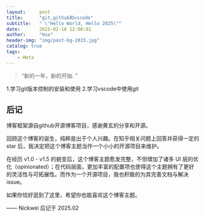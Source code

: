 ```yaml
---
layout:     post
title:      "git,github和vscode"
subtitle:   " \"Hello World, Hello 2025\""
date:       2025-02-18 12:00:01
author:     "Hux"
header-img: "img/post-bg-2015.jpg"
catalog: true
tags:
    - Meta
---
```



> “新的一年，新的开始. ”



1.学习git版本控制的安装和使用
2.学习vscode中使用git



## 后记

博客框架源自github开源博客项目，感谢黄玄的分享和开源。

回顾这个博客的诞生，纯粹是出于个人兴趣。在知乎相关问题上回答并获得一定的 star 后，我决定把这个博客主题当作一个小小的开源项目来维护。

在经历 v1.0 - v1.5 的蜕变后，这个博客主题愈发完整，不但增加了诸多 UI 层的优化（opinionated）；在代码层面，更加丰富的配置项也使得这个主题拥有了更好的灵活性与可拓展性。而作为一个开源项目，我也积极的为其完善文档与解决 issue。

如果你恰好逛到了这里，希望你也能喜欢这个博客主题。

—— Nickwei 后记于 2025.02